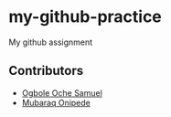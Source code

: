 # my-github-practice
My github assignment 

## Contributors  

- [Ogbole Oche Samuel](mailto:ochesamuel2004@gmail.com)  
- [Mubaraq Onipede](https://github.com/mubarraqqq)
